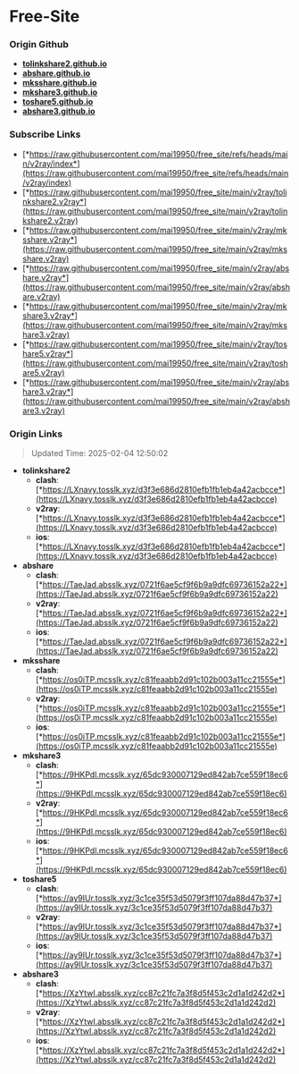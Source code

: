 # Free-Site

### Origin Github

- [**tolinkshare2.github.io**](https://github.com/tolinkshare2/tolinkshare2.github.io)
- [**abshare.github.io**](https://github.com/abshare/abshare.github.io)
- [**mksshare.github.io**](https://github.com/mksshare/mksshare.github.io)
- [**mkshare3.github.io**](https://github.com/mkshare3/mkshare3.github.io)
- [**toshare5.github.io**](https://github.com/toshare5/toshare5.github.io)
- [**abshare3.github.io**](https://github.com/abshare3/abshare3.github.io)

### Subscribe Links

- [*https://raw.githubusercontent.com/mai19950/free_site/refs/heads/main/v2ray/index*](https://raw.githubusercontent.com/mai19950/free_site/refs/heads/main/v2ray/index)
- [*https://raw.githubusercontent.com/mai19950/free_site/main/v2ray/tolinkshare2.v2ray*](https://raw.githubusercontent.com/mai19950/free_site/main/v2ray/tolinkshare2.v2ray)
- [*https://raw.githubusercontent.com/mai19950/free_site/main/v2ray/mksshare.v2ray*](https://raw.githubusercontent.com/mai19950/free_site/main/v2ray/mksshare.v2ray)
- [*https://raw.githubusercontent.com/mai19950/free_site/main/v2ray/abshare.v2ray*](https://raw.githubusercontent.com/mai19950/free_site/main/v2ray/abshare.v2ray)
- [*https://raw.githubusercontent.com/mai19950/free_site/main/v2ray/mkshare3.v2ray*](https://raw.githubusercontent.com/mai19950/free_site/main/v2ray/mkshare3.v2ray)
- [*https://raw.githubusercontent.com/mai19950/free_site/main/v2ray/toshare5.v2ray*](https://raw.githubusercontent.com/mai19950/free_site/main/v2ray/toshare5.v2ray)
- [*https://raw.githubusercontent.com/mai19950/free_site/main/v2ray/abshare3.v2ray*](https://raw.githubusercontent.com/mai19950/free_site/main/v2ray/abshare3.v2ray)

### Origin Links

> Updated Time: 2025-02-04 12:50:02

- **tolinkshare2**
  - **clash**: [*https://LXnavy.tosslk.xyz/d3f3e686d2810efb1fb1eb4a42acbcce*](https://LXnavy.tosslk.xyz/d3f3e686d2810efb1fb1eb4a42acbcce)
  - **v2ray**: [*https://LXnavy.tosslk.xyz/d3f3e686d2810efb1fb1eb4a42acbcce*](https://LXnavy.tosslk.xyz/d3f3e686d2810efb1fb1eb4a42acbcce)
  - **ios**: [*https://LXnavy.tosslk.xyz/d3f3e686d2810efb1fb1eb4a42acbcce*](https://LXnavy.tosslk.xyz/d3f3e686d2810efb1fb1eb4a42acbcce)
- **abshare**
  - **clash**: [*https://TaeJad.absslk.xyz/0721f6ae5cf9f6b9a9dfc69736152a22*](https://TaeJad.absslk.xyz/0721f6ae5cf9f6b9a9dfc69736152a22)
  - **v2ray**: [*https://TaeJad.absslk.xyz/0721f6ae5cf9f6b9a9dfc69736152a22*](https://TaeJad.absslk.xyz/0721f6ae5cf9f6b9a9dfc69736152a22)
  - **ios**: [*https://TaeJad.absslk.xyz/0721f6ae5cf9f6b9a9dfc69736152a22*](https://TaeJad.absslk.xyz/0721f6ae5cf9f6b9a9dfc69736152a22)
- **mksshare**
  - **clash**: [*https://os0iTP.mcsslk.xyz/c81feaabb2d91c102b003a11cc21555e*](https://os0iTP.mcsslk.xyz/c81feaabb2d91c102b003a11cc21555e)
  - **v2ray**: [*https://os0iTP.mcsslk.xyz/c81feaabb2d91c102b003a11cc21555e*](https://os0iTP.mcsslk.xyz/c81feaabb2d91c102b003a11cc21555e)
  - **ios**: [*https://os0iTP.mcsslk.xyz/c81feaabb2d91c102b003a11cc21555e*](https://os0iTP.mcsslk.xyz/c81feaabb2d91c102b003a11cc21555e)
- **mkshare3**
  - **clash**: [*https://9HKPdl.mcsslk.xyz/65dc930007129ed842ab7ce559f18ec6*](https://9HKPdl.mcsslk.xyz/65dc930007129ed842ab7ce559f18ec6)
  - **v2ray**: [*https://9HKPdl.mcsslk.xyz/65dc930007129ed842ab7ce559f18ec6*](https://9HKPdl.mcsslk.xyz/65dc930007129ed842ab7ce559f18ec6)
  - **ios**: [*https://9HKPdl.mcsslk.xyz/65dc930007129ed842ab7ce559f18ec6*](https://9HKPdl.mcsslk.xyz/65dc930007129ed842ab7ce559f18ec6)
- **toshare5**
  - **clash**: [*https://ay9IUr.tosslk.xyz/3c1ce35f53d5079f3ff107da88d47b37*](https://ay9IUr.tosslk.xyz/3c1ce35f53d5079f3ff107da88d47b37)
  - **v2ray**: [*https://ay9IUr.tosslk.xyz/3c1ce35f53d5079f3ff107da88d47b37*](https://ay9IUr.tosslk.xyz/3c1ce35f53d5079f3ff107da88d47b37)
  - **ios**: [*https://ay9IUr.tosslk.xyz/3c1ce35f53d5079f3ff107da88d47b37*](https://ay9IUr.tosslk.xyz/3c1ce35f53d5079f3ff107da88d47b37)
- **abshare3**
  - **clash**: [*https://XzYtwI.absslk.xyz/cc87c21fc7a3f8d5f453c2d1a1d242d2*](https://XzYtwI.absslk.xyz/cc87c21fc7a3f8d5f453c2d1a1d242d2)
  - **v2ray**: [*https://XzYtwI.absslk.xyz/cc87c21fc7a3f8d5f453c2d1a1d242d2*](https://XzYtwI.absslk.xyz/cc87c21fc7a3f8d5f453c2d1a1d242d2)
  - **ios**: [*https://XzYtwI.absslk.xyz/cc87c21fc7a3f8d5f453c2d1a1d242d2*](https://XzYtwI.absslk.xyz/cc87c21fc7a3f8d5f453c2d1a1d242d2)
